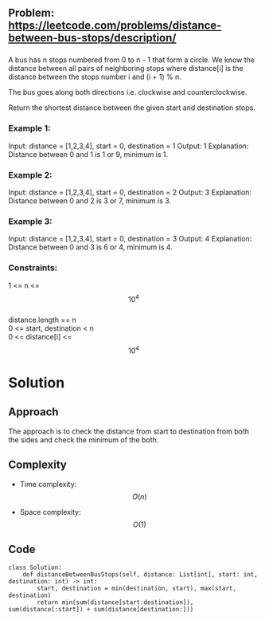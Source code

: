 ## Problem: https://leetcode.com/problems/distance-between-bus-stops/description/
### 
A bus has n stops numbered from 0 to n - 1 that form a circle. We know the distance between all pairs of neighboring stops where distance[i] is the distance between the stops number i and (i + 1) % n.

The bus goes along both directions i.e. clockwise and counterclockwise.

Return the shortest distance between the given start and destination stops.

### Example 1:
Input: distance = [1,2,3,4], start = 0, destination = 1
Output: 1
Explanation: Distance between 0 and 1 is 1 or 9, minimum is 1.

### Example 2:
Input: distance = [1,2,3,4], start = 0, destination = 2
Output: 3
Explanation: Distance between 0 and 2 is 3 or 7, minimum is 3.
### Example 3:
Input: distance = [1,2,3,4], start = 0, destination = 3
Output: 4
Explanation: Distance between 0 and 3 is 6 or 4, minimum is 4.

### Constraints:
1 <= n <= $$10^4$$ \
distance.length == n \
0 <= start, destination < n \
0 <= distance[i] <= $$10^4$$

# Solution
## Approach
The approach is to check the distance from start to destination from both the sides and check the minimum of the both.
## Complexity
- Time complexity:
$$O(n)$$

- Space complexity:
$$O(1)$$

## Code
```python3 []
class Solution:
    def distanceBetweenBusStops(self, distance: List[int], start: int, destination: int) -> int:
        start, destination = min(destination, start), max(start, destination)
        return min(sum(distance[start:destination]), sum(distance[:start]) + sum(distance[destination:]))
```
